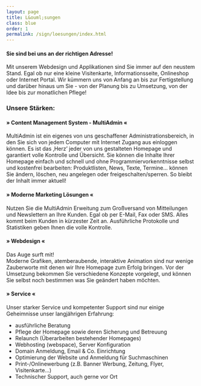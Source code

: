 ```yaml
---
layout: page
title: L&ouml;sungen
class: blue
order: 1
permalink: /sign/loesungen/index.html
---
```

#### Sie sind bei uns an der richtigen Adresse!
Mit unserem Webdesign und Applikationen sind Sie immer auf den neustem Stand. Egal ob nur eine kleine Visitenkarte, Informationsseite, Onlineshop oder Internet Portal. Wir k&uuml;mmern uns von Anfang an bis zur Fertigstellung und dar&uuml;ber hinaus um Sie - von der Planung bis zu Umsetzung, von der Idee bis zur monatlichen Pflege!</p>

### Unsere St&auml;rken:

#### &raquo; Content Management System - MultiAdmin &laquo;
MultiAdmin ist ein eigenes von uns geschaffener Administrationsbereich, in den Sie sich von jedem Computer mit Internet Zugang aus einloggen k&ouml;nnen. Es ist das &sbquo;Herz&rsquo; jeder von uns gestalteten Homepage und garantiert volle Kontrolle und &Uuml;bersicht. Sie k&ouml;nnen die Inhalte Ihrer Homepage einfach und schnell und ohne Programmiervorkenntnisse selbst und kostenfrei bearbeiten: Produktlisten, News, Texte, Termine... k&ouml;nnen Sie &auml;ndern, l&ouml;schen, neu angelegen oder freigeschalten/sperren. So bleibt der Inhalt immer aktuell!</p>

####  &raquo; Moderne Marketing L&ouml;sungen &laquo;
Nutzen Sie die MultiAdmin Erweitung zum Gro&szlig;versand von Mitteilungen und Newslettern an Ihre Kunden. Egal ob per E-Mail, Fax oder SMS. Alles kommt beim Kunden in k&uuml;rzester Zeit an. Ausf&uuml;hrliche Protokolle und Statistiken geben Ihnen die volle Kontrolle.</p>

#### &raquo; Webdesign &laquo;
Das Auge surft mit!<br />
Moderne Grafiken, atemberaubende, interaktive Animation sind nur wenige Zauberworte mit denen wir Ihre Homepage zum Erfolg bringen. Vor der Umsetzung bekommen Sie verschiedene Konzepte vorgelegt, und k&ouml;nnen Sie selbst noch bestimmen was Sie ge&auml;ndert haben m&ouml;chten.

#### &raquo; Service &laquo;
Unser starker Service und kompetenter Support sind nur einige Geheimnisse unser langj&auml;hrigen Erfahrung:<br />

  * ausf&uuml;hrliche Beratung
  * Pflege der Homepage sowie deren Sicherung und Betreuung
  * Relaunch (&Uuml;berarbeiten bestehender Homepages)
  * Webhosting (webspace), Server Konfiguration
  * Domain Anmeldung, Email &amp; Co. Einrichtung
  * Optimierung der Website und Anmeldung f&uuml;r Suchmaschinen
  * Print-/Onlinewerbung (z.B. Banner Werbung, Zeitung, Flyer, Visitenkarte...)
  * Technischer Support, auch gerne vor Ort
